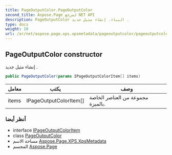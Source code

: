 ```yaml
---
title: PageOutputColor.PageOutputColor
second_title: Aspose.Page لمرجع NET API
description: PageOutputColor البناء. إنشاء مثيل جديد .
type: docs
weight: 10
url: /ar/net/aspose.page.xps.xpsmetadata/pageoutputcolor/pageoutputcolor/
---
```

## PageOutputColor constructor

إنشاء مثيل جديد .

```csharp
public PageOutputColor(params IPageOutputColorItem[] items)
```

| معامل | يكتب | وصف |
| --- | --- | --- |
| items | IPageOutputColorItem[] | مجموعة من العناصر الخاصة بالميزة. |

### أنظر أيضا

* interface [IPageOutputColorItem](../../pageoutputcolor.ipageoutputcoloritem/)
* class [PageOutputColor](../)
* مساحة الاسم [Aspose.Page.XPS.XpsMetadata](../../pageoutputcolor/)
* المجسم [Aspose.Page](../../../)


